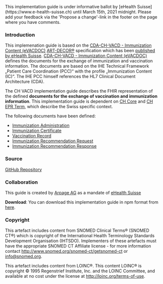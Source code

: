 <div markdown="1" class="stu-note">
This implementation guide is under informative ballot by [eHealth Suisse](https://www.e-health-suisse.ch) until March 15th, 2021 midnight. Please add your feedback via the 'Propose a change'-link in the footer on the page where you have comments.
</div>

### Introduction
This implemenation guide is based on the [CDA-CH-VACD - Immunization Content (eVACDOC)](https://art-decor.org/art-decor/decor-project--cdachvacd)
[ART-DECOR®](https://www.art-decor.org/mediawiki/index.php/Main_Page) specification which has been [published by eHealth Suisse](http://ehealthsuisse.art-decor.org/). 
[CDA-CH-VACD - Immunization Content (eVACDOC)](https://art-decor.org/art-decor/decor-project--cdachvacd) defines the documents for the exchange of 
immunization and vaccination information.
The documents are based on the IHE Technical Framework „Patient Care Coordination (PCC)“ with the profile „Immunization Content (IC)“. 
The IHE PCC himself references the HL7 Clinical Document Architecture (CDA).

The CH VACD implementation guide describes the FHIR representation of the defined **documents for the exchange of vaccination and immunization information**. 
This implementation guide is dependent on [CH Core](http://fhir.ch/ig/ch-core/index.html) and [CH EPR Term](http://fhir.ch/ig/ch-epr-term/index.html), 
which describe the Swiss specific context.

The following documents have been defined:
- [Immunization Administration](immunization-administration.html)
- [Immunization Certificate](immunization-certificate.html)
- [Vaccination Record](vaccination-record.html)
- [Immunization Recommendation Request](immunization-recommendation-request.html)
- [Immunization Recommendation Response](immunization-recommendation-response.html)
 
### Source
[GitHub Repository](https://github.com/ehealthsuisse/ch-vacd)

### Collaboration
This guide is created by [Arpage AG](https://www.arpage.ch) as a mandate of [eHealth Suisse](https://www.e-health-suisse.ch/startseite.html)


**Download**: You can download this implementation guide in npm format from [here](package.tgz).

### Copyright
This artefact includes content from SNOMED Clinical Terms&reg; (SNOMED CT&reg;) which is copyright of the 
International Health Terminology Standards Development Organisation (IHTSDO). Implementers of these artefacts must 
have the appropriate SNOMED CT Affiliate license - for more information contact 
http://www.snomed.org/snomed-ct/getsnomed-ct or info@snomed.org.

This artefact includes content from LOINC®. This content LOINC® is copyright © 1995 Regenstrief Institute, 
Inc. and the LOINC Committee, and available at no cost under the license at http://loinc.org/terms-of-use.